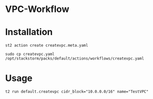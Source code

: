 # VPC-Workflow

# Installation

`st2 action create createvpc.meta.yaml`

`sudo cp createvpc.yaml /opt/stackstorm/packs/default/actions/workflows/createvpc.yaml`

# Usage

`t2 run default.createvpc cidr_block="10.0.0.0/16" name="TestVPC"`

